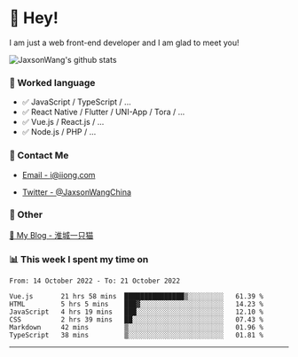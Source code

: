 # 👋 Hey!

I am just a web front-end developer and I am glad to meet you!

![JaxsonWang's github stats](https://github-readme-stats.vercel.app/api?username=JaxsonWang&&show_icons=true&&title_color=1abc9c&&icon_color=1abc9c)


### 📝 Worked language

- ✅ JavaScript / TypeScript / ...
- ✅ React Native / Flutter / UNI-App / Tora / ...
- ✅ Vue.js / React.js / ...
- ✅ Node.js / PHP / ...

### 📮 Contact Me

- [Email - i@iiong.com](mailto:i@iiong.com)

- [Twitter - @JaxsonWangChina](https://twitter.com/JaxsonWangChina)

### 🤪 Other

[📌 My Blog - 淮城一只猫](https://iiong.com)

### 📊 This week I spent my time on

<!--START_SECTION:waka-->

```text
From: 14 October 2022 - To: 21 October 2022

Vue.js       21 hrs 58 mins  ███████████████▒░░░░░░░░░   61.39 %
HTML         5 hrs 5 mins    ███▓░░░░░░░░░░░░░░░░░░░░░   14.23 %
JavaScript   4 hrs 19 mins   ███░░░░░░░░░░░░░░░░░░░░░░   12.10 %
CSS          2 hrs 39 mins   ██░░░░░░░░░░░░░░░░░░░░░░░   07.43 %
Markdown     42 mins         ▒░░░░░░░░░░░░░░░░░░░░░░░░   01.96 %
TypeScript   38 mins         ▒░░░░░░░░░░░░░░░░░░░░░░░░   01.81 %
```

<!--END_SECTION:waka-->

---
